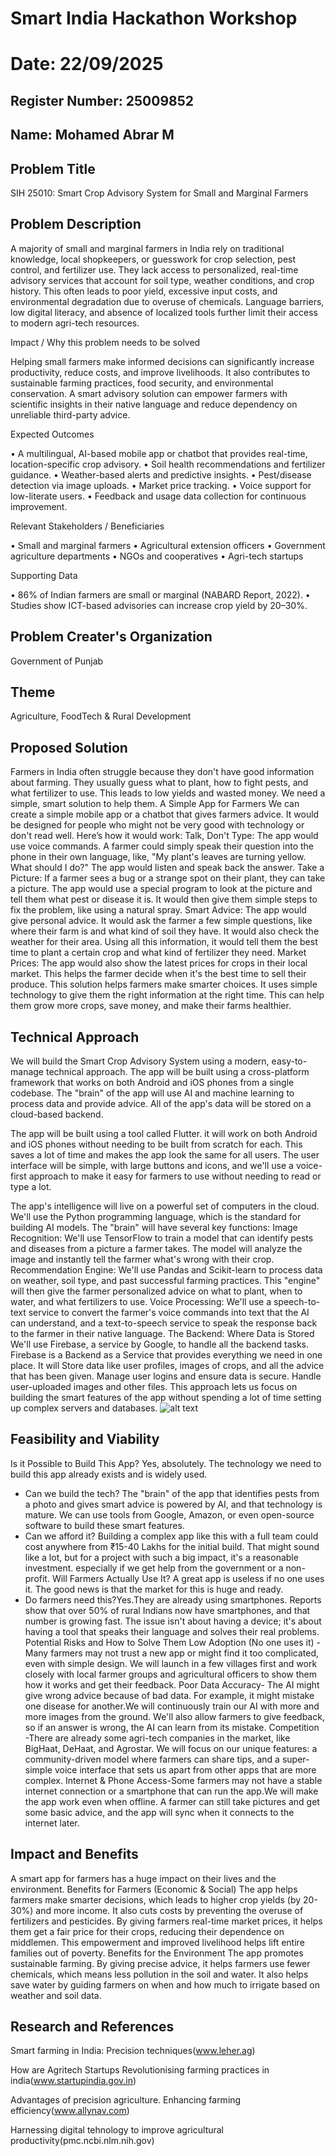 # Smart India Hackathon Workshop
# Date: 22/09/2025
## Register Number: 25009852
## Name: Mohamed Abrar M
## Problem Title
SIH 25010: Smart Crop Advisory System for Small and Marginal Farmers
## Problem Description
A majority of small and marginal farmers in India rely on traditional knowledge, local shopkeepers, or guesswork for crop selection, pest control, and fertilizer use. They lack access to personalized, real-time advisory services that account for soil type, weather conditions, and crop history. This often leads to poor yield, excessive input costs, and environmental degradation due to overuse of chemicals. Language barriers, low digital literacy, and absence of localized tools further limit their access to modern agri-tech resources.

Impact / Why this problem needs to be solved

Helping small farmers make informed decisions can significantly increase productivity, reduce costs, and improve livelihoods. It also contributes to sustainable farming practices, food security, and environmental conservation. A smart advisory solution can empower farmers with scientific insights in their native language and reduce dependency on unreliable third-party advice.

Expected Outcomes

• A multilingual, AI-based mobile app or chatbot that provides real-time, location-specific crop advisory.
• Soil health recommendations and fertilizer guidance.
• Weather-based alerts and predictive insights.
• Pest/disease detection via image uploads.
• Market price tracking.
• Voice support for low-literate users.
• Feedback and usage data collection for continuous improvement.

Relevant Stakeholders / Beneficiaries

• Small and marginal farmers
• Agricultural extension officers
• Government agriculture departments
• NGOs and cooperatives
• Agri-tech startups

Supporting Data

• 86% of Indian farmers are small or marginal (NABARD Report, 2022).
• Studies show ICT-based advisories can increase crop yield by 20–30%.

## Problem Creater's Organization
Government of Punjab

## Theme
Agriculture, FoodTech & Rural Development

## Proposed Solution
Farmers in India often struggle because they don't have good information about farming. They usually guess what to plant, how to fight pests, and what fertilizer to use. This leads to low yields and wasted money. We need a simple, smart solution to help them.
A Simple App for Farmers
We can create a simple mobile app or a chatbot that gives farmers advice. It would be designed for people who might not be very good with technology or don't read well.
Here’s how it would work:
Talk, Don't Type: The app would use voice commands. A farmer could simply speak their question into the phone in their own language, like, "My plant's leaves are turning yellow. What should I do?" The app would listen and speak back the answer.
Take a Picture: If a farmer sees a bug or a strange spot on their plant, they can take a picture. The app would use a special program to look at the picture and tell them what pest or disease it is. It would then give them simple steps to fix the problem, like using a natural spray.
Smart Advice: The app would give personal advice. It would ask the farmer a few simple questions, like where their farm is and what kind of soil they have. It would also check the weather for their area. Using all this information, it would tell them the best time to plant a certain crop and what kind of fertilizer they need.
Market Prices: The app would also show the latest prices for crops in their local market. This helps the farmer decide when it's the best time to sell their produce.
This solution helps farmers make smarter choices. It uses simple technology to give them the right information at the right time. This can help them grow more crops, save money, and make their farms healthier.

## Technical Approach
We will build the Smart Crop Advisory System using a modern, easy-to-manage technical approach. The app will be built using a cross-platform framework that works on both Android and iOS phones from a single codebase. The "brain" of the app will use AI and machine learning to process data and provide advice. All of the app's data will be stored on a cloud-based backend.

The app will be built using a tool called Flutter. it will work on both Android and iOS phones without needing to be built from scratch for each. This saves a lot of time and makes the app look the same for all users. The user interface will be simple, with large buttons and icons, and we'll use a voice-first approach to make it easy for farmers to use without needing to read or type a lot.

The app's intelligence will live on a powerful set of computers in the cloud. We'll use the Python programming language, which is the standard for building AI models. The "brain" will have several key functions:
Image Recognition: We'll use TensorFlow to train a model that can identify pests and diseases from a picture a farmer takes. The model will analyze the image and instantly tell the farmer what's wrong with their crop.
Recommendation Engine: We'll use Pandas and Scikit-learn to process data on weather, soil type, and past successful farming practices. This "engine" will then give the farmer personalized advice on what to plant, when to water, and what fertilizers to use.
Voice Processing: We'll use a speech-to-text service to convert the farmer's voice commands into text that the AI can understand, and a text-to-speech service to speak the response back to the farmer in their native language.
The Backend: Where Data is Stored
We'll use Firebase, a service by Google, to handle all the backend tasks. Firebase is a Backend as a Service that provides everything we need in one place. It will
Store data like user profiles, images of crops, and all the advice that has been given.
Manage user logins and ensure data is secure.
Handle user-uploaded images and other files.
This approach lets us focus on building the smart features of the app without spending a lot of time setting up complex servers and databases.
![alt text](<smart farm.jpg>)

## Feasibility and Viability
Is it Possible to Build This App?
Yes, absolutely. The technology we need to build this app already exists and is widely used.
 * Can we build the tech? The "brain" of the app that identifies pests from a photo and gives smart advice is powered by AI, and that technology is mature. We can use tools from Google, Amazon, or even open-source software to build these smart features.
 * Can we afford it? Building a complex app like this with a full team could cost anywhere from ₹15-40 Lakhs for the initial build. That might sound like a lot, but for a project with such a big impact, it's a reasonable investment. especially if we get help from the government or a non-profit. 
Will Farmers Actually Use It?
 A great app is useless if no one uses it. The good news is that the market for this is huge and ready.
 * Do farmers need this?Yes.They are already using smartphones. Reports show that over 50% of rural Indians now have smartphones, and that number is growing fast. The issue isn't about having a device; it's about having a tool that speaks their language and solves their real problems.
Potential Risks and How to Solve Them
Low Adoption (No one uses it) - Many farmers may not trust a new app or might find it too complicated, even with simple design.  We will launch in a few villages first and work closely with local farmer groups and agricultural officers to show them how it works and get their feedback. 
 Poor Data Accuracy- The AI might give wrong advice because of bad data. For example, it might mistake one disease for another.We will continuously train our AI with more and more images from the ground. We'll also allow farmers to give feedback, so if an answer is wrong, the AI can learn from its mistake.
Competition -There are already some agri-tech companies in the market, like BigHaat, DeHaat, and Agrostar. We will focus on our unique features: a community-driven model where farmers can share tips, and a super-simple voice interface that sets us apart from other apps that are more complex.
Internet & Phone Access-Some farmers may not have a stable internet connection or a smartphone that can run the app.We will make the app work even when offline. A farmer can still take pictures and get some basic advice, and the app will sync when it connects to the internet later. 


## Impact and Benefits
A smart app for farmers has a huge impact on their lives and the environment.
Benefits for Farmers (Economic & Social)
The app helps farmers make smarter decisions, which leads to higher crop yields (by 20-30%) and more income. It also cuts costs by preventing the overuse of fertilizers and pesticides. By giving farmers real-time market prices, it helps them get a fair price for their crops, reducing their dependence on middlemen. This empowerment and improved livelihood helps lift entire families out of poverty.
Benefits for the Environment
The app promotes sustainable farming. By giving precise advice, it helps farmers use fewer chemicals, which means less pollution in the soil and water. It also helps save water by guiding farmers on when and how much to irrigate based on weather and soil data.

## Research and References

Smart farming in India: Precision techniques(www.leher.ag)

How are Agritech Startups Revolutionising farming practices in india(www.startupindia.gov.in)

Advantages of precision agriculture. Enhancing farming efficiency(www.allynav.com)

Harnessing digital tehnology to improve agricultural productivity(pmc.ncbi.nlm.nih.gov)
